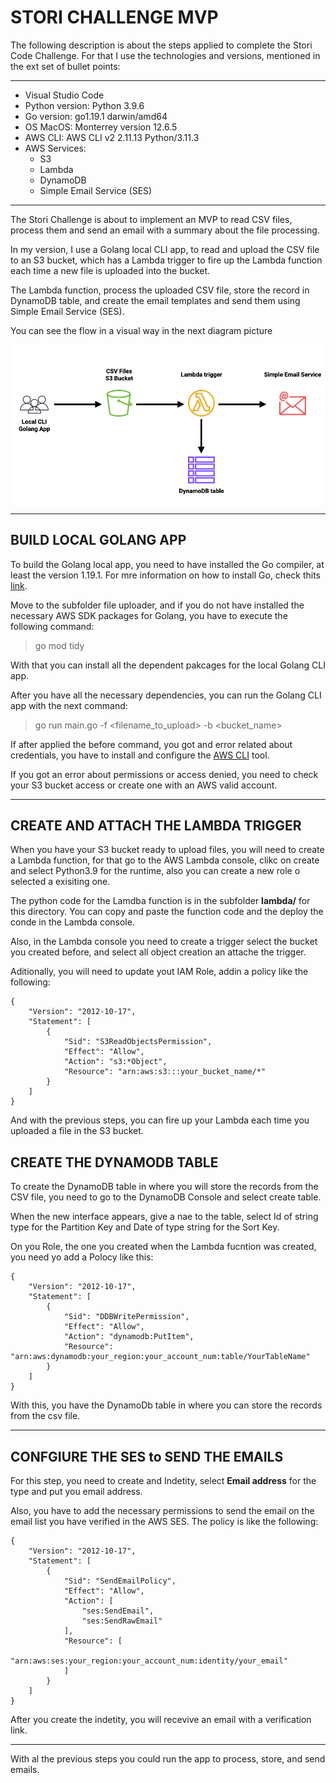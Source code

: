 # **STORI CHALLENGE MVP**

The following description is about the steps applied to complete the Stori Code Challenge. For that I use the technologies and versions, mentioned in the ext set of bullet points:

---

* Visual Studio Code
* Python version: Python 3.9.6
* Go version: go1.19.1 darwin/amd64
* OS MacOS: Monterrey version 12.6.5
* AWS CLI: AWS CLI v2 2.11.13 Python/3.11.3
* AWS Services: 
  * S3
  * Lambda
  * DynamoDB
  * Simple Email Service (SES)

---

The Stori Challenge is about to implement an MVP to read CSV files, process them and send an email with a summary about the file processing.

In my version, I use a Golang local CLI app, to read and upload the CSV file to an S3 bucket, which has a Lambda trigger to fire up the Lambda function each time a new file is uploaded into the bucket.

The Lambda function, process the uploaded CSV file, store the record in DynamoDB table, and create the email templates and send them using Simple Email Service (SES).

You can see the flow in a visual way in the next diagram picture

![AWS floachart](/images/flow_chart.png)

---

## **BUILD LOCAL GOLANG APP**

To build the Golang local app, you need to have installed the Go compiler, at least the version 1.19.1. For mre information on how to install Go, check thits [link](https://go.dev/dl/).

Move to the subfolder file uploader, and if you do not have installed the necessary AWS SDK packages for Golang, you have to execute the following command:

> go mod tidy

With that you can install all the dependent pakcages for the local Golang CLI app.

After you have all the necessary dependencies, you can run the Golang CLI app with the next command:

> go run main.go -f \<filename_to_upload\> -b \<bucket_name\>

If after applied the before command, you got and error related about credentials, you have to install and configure the [AWS CLI](https://aws.amazon.com/cli/) tool.

If you got an error about permissions or access denied, you need to check your S3 bucket access or create one with an AWS valid account.

---
## **CREATE AND ATTACH THE LAMBDA TRIGGER**

When you have your S3 bucket ready to upload files, you will need to create a Lambda function, for that go to the AWS Lambda console, clikc on create and select Python3.9 for the runtime, also you can create a new role o selected a exisiting one.

The python code for the Lamdba function is in the subfolder **lambda/** for this directory. You can copy and paste the function code and the deploy the conde in the Lambda console.

Also, in the Lambda console you need to create a trigger select the bucket you created before, and select all object creation an attache the trigger.

Aditionally, you will need to update yout IAM Role, addin a policy like the following:

~~~
{
    "Version": "2012-10-17",
    "Statement": [
        {
            "Sid": "S3ReadObjectsPermission",
            "Effect": "Allow",
            "Action": "s3:*Object",
            "Resource": "arn:aws:s3:::your_bucket_name/*"
        }
    ]
}
~~~

And with the previous steps, you can fire up your Lambda each time you uploaded a file in the S3 bucket.

## **CREATE THE DYNAMODB TABLE**

To create the DynamoDB table in where you will store the records from the CSV file, you need to go to the DynamoDB Console and select create table.

When the new interface appears, give a nae to the table, select Id of string type for the Partition Key and Date of type string for the Sort Key.

On you Role, the one you created when the Lambda fucntion was created, you need yo add a Polocy like this:

~~~
{
    "Version": "2012-10-17",
    "Statement": [
        {
            "Sid": "DDBWritePermission",
            "Effect": "Allow",
            "Action": "dynamodb:PutItem",
            "Resource": "arn:aws:dynamodb:your_region:your_account_num:table/YourTableName"
        }
    ]
}
~~~

With this, you have the DynamoDb table in where you can store the records from the csv file.

---

## **CONFGIURE THE SES to SEND THE EMAILS**

For this step, you need to create and Indetity, select **Email address** for the type and put you email address.

Also, you have to add the necessary permissions to send the email on the email list you have verified in the AWS SES. The policy is like the following:

~~~
{
    "Version": "2012-10-17",
    "Statement": [
        {
            "Sid": "SendEmailPolicy",
            "Effect": "Allow",
            "Action": [
                "ses:SendEmail",
                "ses:SendRawEmail"
            ],
            "Resource": [
                "arn:aws:ses:your_region:your_account_num:identity/your_email"
            ]
        }
    ]
}
~~~

After you create the indetity, you will recevive an email with a verification link.

---

With al the previous steps you could run the app to process, store, and send emails. 